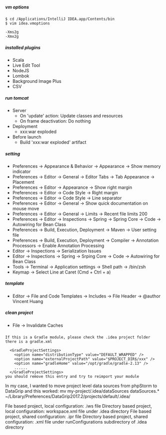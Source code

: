 ##### vm options
```
$ cd /Applications/IntelliJ IDEA.app/Contents/bin
$ vim idea.vmoptions

-Xms2g
-Xmx2g
```

##### installed plugins
* Scala
* Live Edit Tool
* NodeJS
* Lombok
* Background Image Plus
* CSV

##### run tomcat
* Server
  * On 'update' action: Update classes and resources
  * On frame deactivation: Do nothing
* Deployment
  * xxx:war exploded
* Before launch
  * Build 'xxx:war exploded' artifact
  
##### setting
* Preferences -> Appearance & Behavior -> Appearance -> Show memory indicator
* Preferences -> Editor -> General -> Editor Tabs -> Tab Appearance -> Placement
* Preferences -> Editor -> Appearance -> Show right margin
* Preferences -> Editor -> Code Style -> Right margin
* Preferences -> Editor -> Code Style -> Line separator
* Preferences -> Editor -> General ->  Show quick documentation on mouse move
* Preferences -> Editor -> General ->  Limits -> Recent file limits 200
* Preferences -> Editor -> Inspections -> Spring -> Spring Core -> Code -> Autowiring for Bean Class
* Preferences -> Build, Execution, Deployment -> Maven -> User setting file
* Preferences -> Build, Execution, Deployment -> Compiler -> Annotation Processors -> Enable Annotation Processing
* Editor -> Inspections -> Serialization Issues
* Editor -> Inspections -> Spring -> Srping Core -> Code -> Autowiring for Bean Class
* Tools -> Terminal -> Application settings -> Shell path -> /bin/zsh
* Keymap -> Select Line at Caret (Cmd + Ctrl + a)

##### template
* Editor -> File and Code Templates -> Includes -> File Header -> @author Vincent Huang

##### clean project
* File -> Invalidate Caches

#####
```
If this is a Gradle module, please check the .idea project folder there is a gradle.xml

  <GradleProjectSettings>
    <option name="distributionType" value="DEFAULT_WRAPPED" />
    <option name="externalProjectPath" value="$PROJECT_DIR$/xxx" />
    <option name="gradleHome" value="/opt/gradle/gradle-2.13" />
    ......
  </GradleProjectSettings>
you should remove this entry and try to reimport your module
```

In my case, I wanted to move project level data sources from phpStorm to DataGrip and this worked: mv my-project/.idea/dataSources dataSources.* ~/Library/Preferences/DataGrip2017.2/projects/default/.idea/

File based project, local configuration: .iws file
Directory based project, local configuration: workspace.xml file under .idea directory
File based project, shared configuration: .ipr file
Directory based project, shared configuration: .xml file under runConfigurations subdirectory of .idea directory
